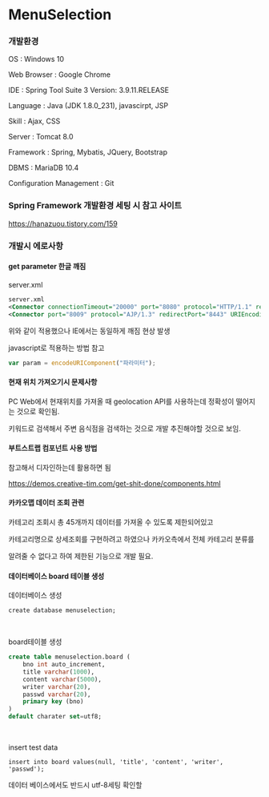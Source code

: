 # MenuSelection

### 개발환경

OS : Windows 10

Web Browser : Google Chrome

IDE : Spring Tool Suite 3 Version: 3.9.11.RELEASE

Language : Java (JDK 1.8.0_231), javascirpt, JSP

Skill : Ajax, CSS

Server : Tomcat 8.0

Framework : Spring, Mybatis, JQuery, Bootstrap

DBMS : MariaDB 10.4

Configuration Management : Git



### Spring Framework 개발환경 세팅 시 참고 사이트

https://hanazuou.tistory.com/159



### 개발시 에로사항



#### get parameter 한글 깨짐

server.xml

~~~xml
server.xml
<Connector connectionTimeout="20000" port="8080" protocol="HTTP/1.1" redirectPort="8443" URIEncoding="UTF-8"/>
<Connector port="8009" protocol="AJP/1.3" redirectPort="8443" URIEncoding="UTF-8"/>
~~~

위와 같이 적용했으나 IE에서는 동일하게 깨짐 현상 발생

javascript로 적용하는 방법 참고

~~~javascript
var param = encodeURIComponent("파라미터");
~~~



#### 현재 위치 가져오기시 문제사항

PC Web에서 현재위치를 가져올 때 geolocation API를 사용하는데 정확성이 떨어지는 것으로 확인됨.

키워드로 검색해서 주변 음식점을 검색하는 것으로 개발 추진해야할 것으로 보임.



#### 부트스트랩 컴포넌트 사용 방법

참고해서 디자인하는데 활용하면 됨

https://demos.creative-tim.com/get-shit-done/components.html



#### 카카오맵 데이터 조회 관련

카테고리 조회시 총 45개까지 데이터를 가져올 수 있도록 제한되어있고

카테고리명으로 상세조회를 구현하려고 하였으나 카카오측에서 전체 카테고리 분류를

알려줄 수 없다고 하여 제한된 기능으로 개발 필요.


#### 데이터베이스 board 테이블 생성

데이터베이스 생성

`create database menuselection;`

<br>

board테이블 생성

```sql
create table menuselection.board (
	bno int auto_increment,
	title varchar(1000),
	content varchar(5000),
	writer varchar(20),
	passwd varchar(20),
	primary key (bno)
)
default charater set=utf8;
```

<br>

insert test data

`insert into board values(null, 'title', 'content', 'writer', 'passwd');`

데이터 베이스에서도 반드시 utf-8세팅 확인할 
